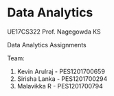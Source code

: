 # Data Analytics

UE17CS322
Prof. Nagegowda KS

Data Analytics Assignments

Team:
1) Kevin Arulraj - PES1201700659
2) Sirisha Lanka - PES1201700294
3) Malavikka R - PES1201700794
